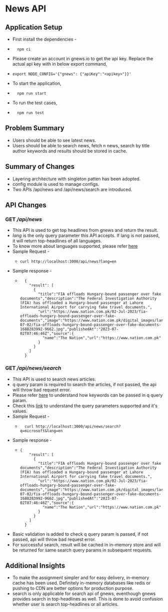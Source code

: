 # News API

## Application Setup
* First install the dependencies - 
* ```
    npm ci
  ```

* Please create an account in gnews.io to get the api key. Replace the actual api key with <Apikey> in below export command, 
* ```
  export NODE_CONFIG='{"gnews": {"apiKey":"<apikey>"}}'
  ```
* To start the application, 
* ```
    npm run start
  ```
* To run the test cases,
* ```
    npm run test
  ```

## Problem Summary
* Users should be able to  see latest news.
* Users should be able to search news, fetch n news, search by title author keywords and results should be stored in cache.

## Summary of Changes
* Layering architecture with singleton patten has been adopted.
* config module is used to manage configs.
* Two APIs /api/news and /api/news/search are introduced. 

## API Changes

### GET */api/news*
* This API is used to get top headlines from gnews and return the result.
* *lang* is the only query parameter this API accepts. If lang is not passed, it will return top-headlines of all languages.
* To know more about languages supported, please refer [here](https://gnews.io/docs/v4#languages)
* Sample Request - 
  * ```
    curl http://localhost:3000/api/news?lang=en
    ``` 
* Sample response - 
  * ```
      {
        "result": [
          {
            "title":"FIA offloads Hungary-bound passenger over fake documents","description":"The Federal Investigation Authority (FIA) has offloaded a Hungary-bound passenger at Lahore International Airport for carrying fake travel documents.",
            "url":"https://www.nation.com.pk/02-Jul-2023/fia-offloads-hungary-bound-passenger-over-fake-documents","image":"https://www.nation.com.pk/digital_images/large/2023-07-02/fia-offloads-hungary-bound-passenger-over-fake-documents-1688283992-9662.jpg","publishedAt":"2023-07-02T07:46:46Z","source":{
              "name":"The Nation","url":"https://www.nation.com.pk"
            }
          }
        ]
      } 
    ```

### GET */api/news/search*
* This API is used to search news articles.
* q query param is required to search the articles, if not passed, the api will throw bad request error.
* Please refer [here](https://gnews.io/docs/v4#query-syntax) to understand how keywords can be passed in q query param.
* Check this [link](https://gnews.io/docs/v4#search-endpoint-query-parameters) to understand the query parameters supported and it's values.
* Sample Request - 
  * ```
      curl http://localhost:3000/api/news/search?q=microsoft&lang=en
    ``` 
* Sample response - 
  * ```
    {
        "result": [
          {
            "title":"FIA offloads Hungary-bound passenger over fake documents","description":"The Federal Investigation Authority (FIA) has offloaded a Hungary-bound passenger at Lahore International Airport for carrying fake travel documents.",
            "url":"https://www.nation.com.pk/02-Jul-2023/fia-offloads-hungary-bound-passenger-over-fake-documents","image":"https://www.nation.com.pk/digital_images/large/2023-07-02/fia-offloads-hungary-bound-passenger-over-fake-documents-1688283992-9662.jpg","publishedAt":"2023-07-02T07:46:46Z","source":{
              "name":"The Nation","url":"https://www.nation.com.pk"
            }
          }
        ]
      } 
    ```
* Basic validation is added to check q query param is passed, if not passed, api will throw bad request error.
* For successful search, result will be cached in in-memory store and will be returned for same search query params in subsequent requests.

## Additional Insights
* To make the assignment simpler and for easy delivery, in-memory cache has been used. Definitely in-memory databases like redis or pushing to CDN are better options for production purpose.
* search is only applicable for search api of gnews, eventhough gnews provides search in top-headlines as well. This is done to avoid confusion whether user is search top-headlines or all articles.